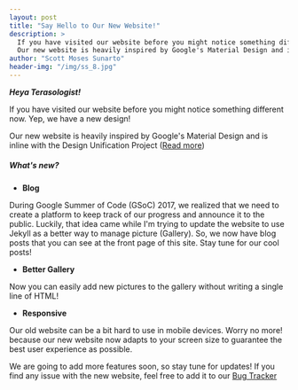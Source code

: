 ```yaml
---
layout: post
title: "Say Hello to Our New Website!"
description: >
  If you have visited our website before you might notice something different now. Yep, we have a new design!
  Our new website is heavily inspired by Google's Material Design and is inline with the Design Unification Project.
author: "Scott Moses Sunarto"
header-img: "/img/ss_8.jpg"
---
```

***Heya Terasologist!***

If you have visited our website before you might notice something different now. Yep, we have a new design!

Our new website is heavily inspired by Google's Material Design and is inline with the Design Unification Project ([Read more](http://forum.terasology.org/threads/design-unification-project-web-game-etc.1746/))

<div class="divider"></div>

<h5><b> What's new? </b></h5>

 - **Blog**

 During Google Summer of Code (GSoC) 2017, we realized that we need to create a platform to keep track of our progress and announce it to the public. Luckily, that idea came while I'm trying to update the website to use Jekyll as a better way to manage picture (Gallery). So, we now have blog posts that you can see at the front page of this site. Stay tune for our cool posts!

 - **Better Gallery**

 Now you can easily add new pictures to the gallery without writing a single line of HTML!

 - **Responsive**

 Our old website can be a bit hard to use in mobile devices. Worry no more! because our new website now adapts to your screen size to guarantee the best user experience as possible.

<div class="divider"></div>

We are going to add more features soon, so stay tune for updates! If you find any issue with the new website, feel free to add it to our [Bug Tracker](https://github.com/MovingBlocks/movingblocks.github.com/issues)
